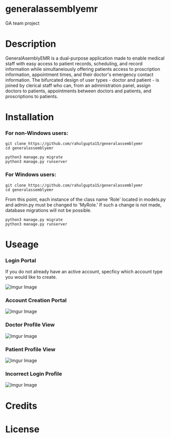 # generalassemblyemr
GA team project

# Description

GeneralAsemblyEMR is a dual-purpose application made to enable medical staff with easy access to patient records, scheduling, and record information while simultaneiously offering patients access to proscription information, appointment times, and their doctor's emergency contact information. The bifurcated design of user types - doctor and patient - is joined by clerical staff who can, from an administration panel, assign doctors to patients, appointments between doctors and patients, and proscriptions to patients.

# Installation

### For non-Windows users:

```
git clone https://github.com/rahulgupta15/generalassemblyemr
cd generalassemblyemr

python3 manage.py migrate
python3 manage.py runserver

```

### For Windows users:

```
git clone https://github.com/rahulgupta15/generalassemblyemr
cd generalassemblyemr

```

From this point, each instance of the class name 'Role' located in models.py and admin.py must be changed to 'MyRole.' If such a change is not made, database migrations will not be possible.

```
python3 manage.py migrate
python3 manage.py runserver

```


# Useage

### Login Portal

If you do not already have an active account, specficy which account type you would like to create.

![Imgur Image](https://i.imgur.com/8fyC0ny.png)

### Account Creation Portal

![Imgur Image](https://i.imgur.com/H8PTERN.png)

### Doctor Profile View

![Imgur Image](https://i.imgur.com/FWneyt8.png)

### Patient Profile View

![Imgur Image](https://i.imgur.com/JTMYI9O.png)

### Incorrect Login Profile

![Imgur Image](https://i.imgur.com/rP9o1hU.png)

# Credits

# License
